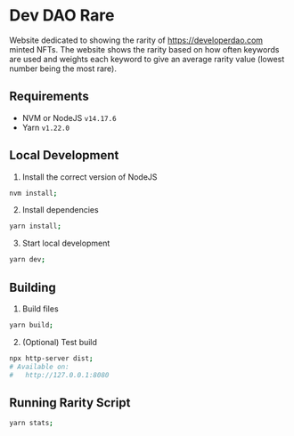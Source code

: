 # Dev DAO Rare

Website dedicated to showing the rarity of https://developerdao.com minted NFTs.
The website shows the rarity based on how often keywords are used and weights
each keyword to give an average rarity value (lowest number being the most
rare).

## Requirements

- NVM or NodeJS `v14.17.6`
- Yarn `v1.22.0`

## Local Development

1. Install the correct version of NodeJS

```bash
nvm install;
```

2. Install dependencies

```bash
yarn install;
```

3. Start local development

```bash
yarn dev;
```

## Building

1. Build files

```bash
yarn build;
```

2. (Optional) Test build

```bash
npx http-server dist;
# Available on:
#   http://127.0.0.1:8080
```

## Running Rarity Script

```bash
yarn stats;
```
